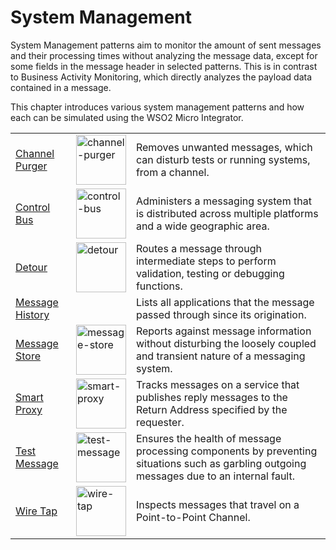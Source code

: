 # System Management

System Management patterns aim to monitor the amount of sent messages and their processing times without analyzing the message data, except for some fields in the message header in selected patterns. This is in contrast to Business Activity Monitoring, which directly analyzes the payload data contained in a message.

This chapter introduces various system management patterns and how each can be simulated using the WSO2 Micro Integrator.

<table>
    <tr>
        <td><a href="{{base_path}}/learn/enterprise-integration-patterns/system-management/channel-purger">Channel Purger</a></td>
        <td><a href="{{base_path}}/assets/img/learn/enterprise-integration-patterns/channel-purger-icon.gif"><img src="{{base_path}}/assets/img/learn/enterprise-integration-patterns/channel-purger-icon.gif" alt="channel-purger" width="80"></a></td>
        <td>Removes unwanted messages, which can disturb tests or running systems, from a channel.</td>
    </tr>
    <tr>
        <td><a href="{{base_path}}/learn/enterprise-integration-patterns/system-management/control-bus">Control Bus</a></td>
        <td><a href="{{base_path}}/assets/img/learn/enterprise-integration-patterns/control-bus-icon.gif"><img src="{{base_path}}/assets/img/learn/enterprise-integration-patterns/control-bus-icon.gif" alt="control-bus" width="80"></a></td>
        <td>Administers a messaging system that is distributed across multiple platforms and a wide geographic area.</td>
    </tr>
    <tr>
        <td><a href="{{base_path}}/learn/enterprise-integration-patterns/system-management/detour">Detour</a></td>
        <td><a href="{{base_path}}/assets/img/learn/enterprise-integration-patterns/detour-icon.gif"><img src="{{base_path}}/assets/img/learn/enterprise-integration-patterns/detour-icon.gif" alt="detour" width="80"></a></td>
        <td>Routes a message through intermediate steps to perform validation, testing or debugging functions.</td>
    </tr>
    <tr>
        <td><a href="{{base_path}}/learn/enterprise-integration-patterns/system-management/message-history">Message History</a></td>
        <td></td>
        <td>Lists all applications that the message passed through since its origination.</td>
    </tr>
    <tr>
        <td><a href="{{base_path}}/learn/enterprise-integration-patterns/system-management/message-store">Message Store</a></td>
        <td><a href="{{base_path}}/assets/img/learn/enterprise-integration-patterns/message-store-icon.gif"><img src="{{base_path}}/assets/img/learn/enterprise-integration-patterns/message-store-icon.gif" alt="message-store" width="80"></a></td>
        <td>Reports against message information without disturbing the loosely coupled and transient nature of a messaging system.</td>
    </tr>
    <tr>
        <td><a href="{{base_path}}/learn/enterprise-integration-patterns/system-management/smart-proxy">Smart Proxy</a></td>
        <td><a href="{{base_path}}/assets/img/learn/enterprise-integration-patterns/smart-proxy-icon.gif"><img src="{{base_path}}/assets/img/learn/enterprise-integration-patterns/smart-proxy-icon.gif" alt="smart-proxy" width="80"></a></td>
        <td>Tracks messages on a service that publishes reply messages to the Return Address specified by the requester.</td>
    </tr>
    <tr>
        <td><a href="{{base_path}}/learn/enterprise-integration-patterns/system-management/test-message">Test Message</a></td>
        <td><a href="{{base_path}}/assets/img/learn/enterprise-integration-patterns/test-message-icon.gif"><img src="{{base_path}}/assets/img/learn/enterprise-integration-patterns/test-message-icon.gif" alt="test-message" width="80"></a></td>
        <td>Ensures the health of message processing components by preventing situations such as garbling outgoing messages due to an internal fault.</td>
    </tr>
    <tr>
        <td><a href="{{base_path}}/learn/enterprise-integration-patterns/system-management/wire-tap">Wire Tap</a></td>
        <td><a href="{{base_path}}/assets/img/learn/enterprise-integration-patterns/wire-tap-icon.gif"><img src="{{base_path}}/assets/img/learn/enterprise-integration-patterns/wire-tap-icon.gif" alt="wire-tap" width="80"></a></td>
        <td>Inspects messages that travel on a Point-to-Point Channel.</td>
    </tr>
</table>
